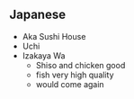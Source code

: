 ## Japanese
- Aka Sushi House
- Uchi
- Izakaya Wa
    - Shiso and chicken good
    - fish very high quality
    - would come again
